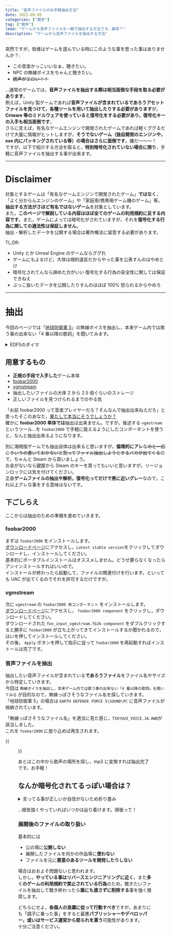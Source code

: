 ```yaml
---
title: "音声ファイルのお手軽抽出方法"
date: 2022-09-05
categories: ["雑多"]
tag: ["雑多"]
lead: "ゲームから音声ファイルを一瞬で抽出する方法です。誰得？"
description: "ゲームから音声ファイルを抽出する方法"
---
```


突然ですが，皆様はゲームを遊んでいる時にこのような事を思った事はありませんか？:

- この音楽かっこいいなぁ，聴きたい。
- NPC の無線ボイスをちゃんと聴きたい。
- ~~銃声がエロい！！~~

...通常のゲームでは，**音声ファイルを抽出する際は相当面倒な手段を取る必要があります**。  
例えば，Unity 製ゲームであれば**音声ファイルが含まれているであろうアセットファイルを見つけて，各種ツールを用いて抽出したりする必要があります**が，**Criware 等のミドルウェアを使っていると復号化をする必要があり，復号化キーの入手も相当面倒です**。  
さらに言えば，有名なゲームエンジンで開発されたゲームであれば軽くググるだけで大量に情報がヒットしますが，**そうでないゲーム（独自開発のエンジンや，exe 内にパッキングされている等）の場合はさらに面倒です**。嫌だ～～～！  
ですが，以下で紹介する方法を取ると，**特別暗号化されていない場合に限り**，手軽に音声ファイルを抽出する事が出来ます。

---

# Disclaimer

対象とするゲームは「有名なゲームエンジンで開発されたゲーム」**ではなく**，「よく分からんエンジンのゲーム」や「家庭用/携帯用ゲーム機のゲーム」等，**抽出する方法がさほど有名ではないゲーム**を対象としています。  
また，**このページで解説している内容はほぼ全てのゲームの利用規約に反する内容です**。また，ゲームによっては暗号化がされていますが，それを**復号化する行為に関しての適法性は保証しません**。  
抽出・解析したデータを公開する場合は著作権法に留意する必要があります。

TL;DR:

- Unity とか Unreal Engine のゲームならググれ
- ゲームにもよるけど，大体は規約違反だからやった事を公表すんのはやめとけ
- 暗号化されてんなら諦めた方がいい 復号化する行為の安全性に関しては保証できねえ
- ぶっこ抜いたデータを公開したりすんのはほぼ 100% 怒られるからやめろ

---

# 抽出

今回のページでは「[地球防衛軍 5](https://store.steampowered.com/app/1007040)」の無線ボイスを抽出し，本来ゲーム内では歌う事の出来ない「4 番以降の歌詞」を聞いてみます。

<details> <summary>EDF5のダイマ</summary>
地球防衛軍シリーズはゲームの仕様上PS4版だと重たくて仕方ないので，ゲーミングPCを持っている方ならSteamでPC版買った方が100倍良いです。

PC/PS4 間のクロスプレイは出来ませんが，キーボード/マウスでの直感的な操作と，全世界マッチメイクが出来，さらに (4.1 の頃でも出来ましたが) Cheat Engine や Trainer を使ったチートプレイも可能です。設計甘いせいでミッション進行止まったりする事あるからオンラインでは絶対チート使うなよ。

この前地球防衛軍 6 がリリースされましたが，Steam ではまだリリースされていないため，ストーリーの予習 + 操作に慣れるという面で Steam 版地球防衛軍 5 を購入して遊んでみる事をオススメします。</details>

## 用意するもの

- **正規の手段で入手した**ゲーム本体
- [foobar2000](https://www.foobar2000.org/)
- [vgmstream](https://vgmstream.org/)
- 抽出したいファイルの大体 2 から 2.5 倍ぐらいのストレージ
- 正しいファイルを見つけられるまでのやる気

「お前 foobar2000 って音楽プレイヤーだろ？そんなんで抽出出来ねえだろ」と思ったそこのあなた，[果たして本当にそうでしょうか？](https://vgmstream.org/)  
確かに **foobar2000 単体では**抽出は出来ません。ですが，後述する `vgmstream` というツール...を `foobar2000` で手軽に扱えるようにしたコンポーネントを使うと，なんと抽出出来るようになります。

別に海賊版ゲームでも抽出自体は出来ると思いますが，**倫理的にアレ**な~~のと一応こういうの書いておかないと割ってファイル抽出しようとするバカが出てくる~~ので，ちゃんと Steam から買いましょう。  
お金がないなら鍵屋から Steam のキーを買ってもいいと思いますが，リージョンロックには気を付けてください。  
正直**ゲームファイルの抽出や解析，復号化ってだけで黒に近いグレー**なので，これ以上アレな事をする意味はないです。

## 下ごしらえ

ここからは抽出のための準備を進めていきます。

### foobar2000

まずは `foobar2000` をインストールします。  
[ダウンロードページ](https://www.foobar2000.org/download/)にアクセスし，`Latest stable version`をクリックしてダウンロードし，インストールしてください。  
基本的にポータブルインストールはオススメしません。どうせ要らなくなったらアンインストールすればいいので。  
インストールが終わったら起動して，ファイルの関連付けを行います。といっても UAC が出てくるのでそれを許可するだけですが。

### vgmstream

次に `vgmstream` の `foobar2000 用コンポーネント` をインストールします。  
[ダウンロードページ](https://dl.vgmstream.org/)にアクセスし， `foobar2000 component` をクリックし，ダウンロードしてください。  
ダウンロードされた `foo_input_vgmstream.fb2k-component` をダブルクリックすると勝手に `foobar2000` が立ち上がってきてインストールするか聞かれるので，はいを押してインストールしてください。  
その後， `Apply` ボタンを押して指示に従って `foobar2000` を再起動すればインストールは完了です。

### 音声ファイルを抽出

抽出したい音声ファイルが含まれている**であろうファイル**をファイル名やサイズから特定していきます。  
今回は `無線ボイスを抽出し，本来ゲーム内では歌う事の出来ない「4 番以降の歌詞」を聞いてみる` が目的なので，無線っぽさそうなファイル名を探していきます。  
「地球防衛軍 5」の場合は `EARTH DEFENSE FORCE 5\SOUND\PC` に音声ファイルが格納されています。

「無線っぽさそうなファイル名」を適当に見た感じ，`TIKYUU5_VOICE.JA.AWB`が該当しました。  
これを `foobar2000` に放り込めば再生されます。

{{<figure src="./images/1.png" width=100% title="ファイル名は念のためモザイク。">}}

あとはこの中から歌声の場所を探し，mp3 に変換すれば抽出完了です。お手軽！

## なんか暗号化されてるっぽい場合は？

<details> <summary>言ってる事が正しいか自信がないため折り畳み</summary>
ゲームの音声ファイルを抽出しようとした際，音声ファイルが暗号化されている事があります。  
音声ファイルの実体は `HCA` ですが，それの解凍や再生に必要な鍵を `HCA鍵` と呼称します。  
この HCA 鍵は有名なゲーム，アプリであれば誰かが見つけた鍵が出回っている事が多いですが，マイナーなゲームやリリースされて間もない場合は自分で見つける必要があります。

Unity 製ゲームであれば，例えば Mod 等の手段で使用されているライブラリを改変し，[プロセス間の通信内容を吐き出させ，鍵を特定するといった手法](https://blog.mottomo.moe/categories/Tech/RE/en/2017-06-30-MLTD-HCA-Key-Extraction/) (リンク先は apk に含まれるライブラリの一部を改変するもの) や，  
特定のバイナリファイル（多くの場合は `level0` ）に HCA 鍵が含まれている事が多く，解析専用のツールを用いて根気強く調べ続ければそれらの鍵を見つける事が可能な場合があります。</details>

...根気強くやっていればいつかは辿り着けます。頑張って！

### 展開後のファイルの取り扱い

基本的には

- 公の場に**公開しない**
- 展開したファイルを何かの作品等に**使わない**
- ファイルを元に**悪意のあるツールを開発したりしない**

場合はおおよそ問題ないと思われます。  
しかし，**やっている事はリバースエンジニアリングに近く**，また**多くのゲームの利用規約で禁止されている行為**のため，聴きたいファイルを抽出して聴き終わったら**誰にも渡さずに削除する**事を強く推奨します。

どちらにせよ，**各個人の良識に従って行動すべき**ですが，あまりにも「調子に乗った事」をすると最悪**パブリッシャーやデベロッパー，或いはサービス運営から怒られを貰う**可能性があります。  
十分ご注意ください。
